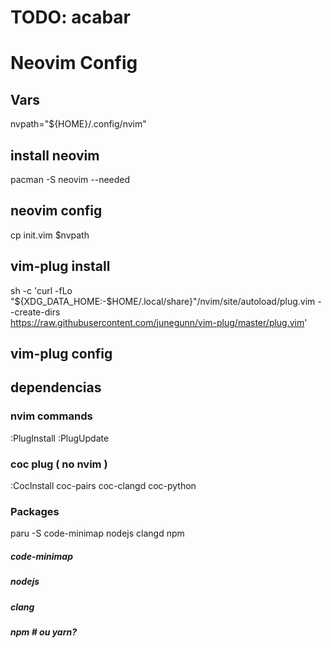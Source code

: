# TODO: acabar
# Neovim Config

## Vars

nvpath="${HOME}/.config/nvim"

## install neovim

pacman -S neovim --needed

## neovim config

cp init.vim $nvpath

## vim-plug install

sh -c 'curl -fLo "${XDG_DATA_HOME:-$HOME/.local/share}"/nvim/site/autoload/plug.vim --create-dirs \
       https://raw.githubusercontent.com/junegunn/vim-plug/master/plug.vim'

## vim-plug config 

## dependencias
### nvim commands 
:PlugInstall
:PlugUpdate

### coc plug ( no nvim )

:CocInstall coc-pairs coc-clangd coc-python

### Packages

paru -S code-minimap nodejs clangd npm

##### code-minimap
##### nodejs
##### clang
##### npm # ou yarn?


